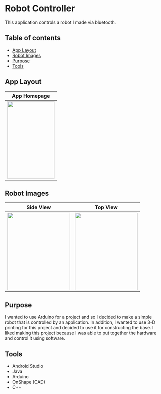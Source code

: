 # Robot Controller

This application controls a robot I made via bluetooth.

## Table of contents
* [App Layout](#app-layout)
* [Robot Images](#robot-images)
* [Purpose](#purpose)
* [Tools](#tools)

## App Layout

| App Homepage | 
| ------------- | 
<img src="https://user-images.githubusercontent.com/33325959/103318662-00386880-49e4-11eb-9a4c-772a35137881.png" width="150" height="250"/> | 

## Robot Images
Side View | Top View
:-------------------------:|:-------------------------:
<img src="https://user-images.githubusercontent.com/33325959/103319414-b00ed580-49e6-11eb-8f18-b4521d8faf16.jpg" width="200" height="250"/> | <img src="https://user-images.githubusercontent.com/33325959/103319410-adac7b80-49e6-11eb-9a4a-31d9a3479cb6.jpg" width="200" height="250"/>

## Purpose
I wanted to use Arduino for a project and so I decided to make a simple robot that is controlled by an application. In addition, I wanted to use 3-D printing for this project 
and decided to use it for constructing the base. I liked making this project because I was able to put together the hardware and control it using software. 
	
## Tools
* Android Studio
* Java
* Arduino
* OnShape (CAD)
* C++
